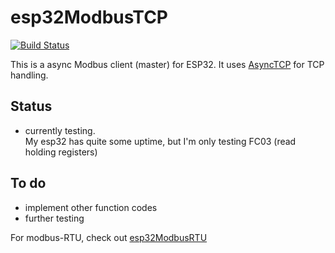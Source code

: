 # esp32ModbusTCP

[![Build Status](https://travis-ci.com/bertmelis/esp32ModbusTCP.svg?branch=master)](https://travis-ci.com/bertmelis/esp32ModbusTCP)

This is a async Modbus client (master) for ESP32.  It uses [AsyncTCP](https://github.com/me-no-dev/AsyncTCP) for TCP handling.

## Status

- currently testing.  
My esp32 has quite some uptime, but I'm only testing FC03 (read holding registers)

## To do

- implement other function codes
- further testing

For modbus-RTU, check out [esp32ModbusRTU](https://github.com/bertmelis/esp32ModbusRTU)
